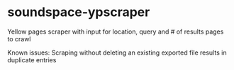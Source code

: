 # soundspace-ypscraper
Yellow pages scraper with input for location, query and # of results pages to crawl

Known issues:
Scraping without deleting an existing exported file results in duplicate entries
